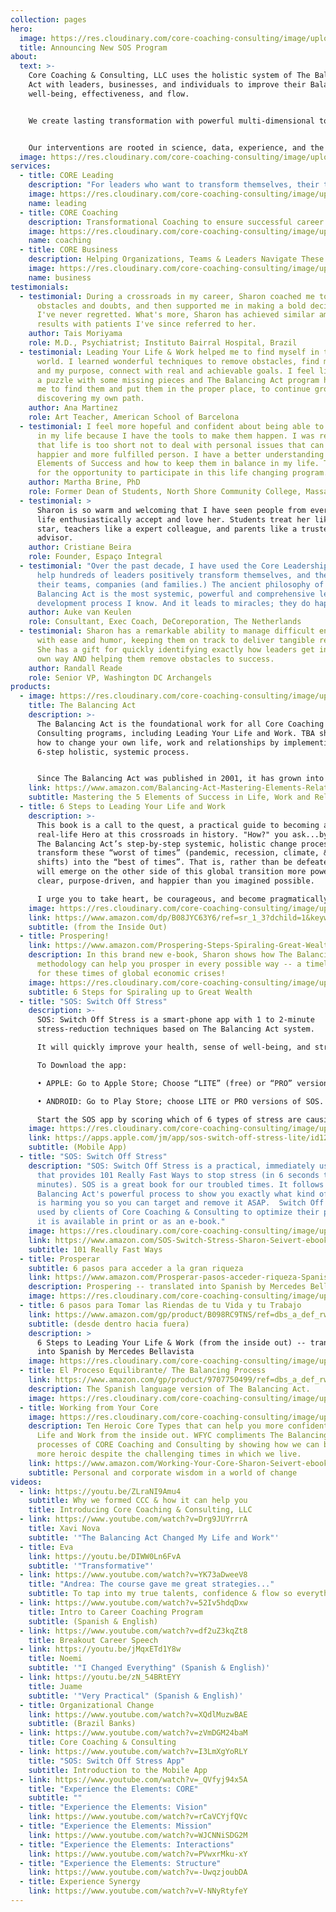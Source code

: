 ```yaml
---
collection: pages
hero:
  image: https://res.cloudinary.com/core-coaching-consulting/image/upload/v1595801147/icon_hcpkac.jpg
  title: Announcing New SOS Program
about:
  text: >-
    Core Coaching & Consulting, LLC uses the holistic system of The Balancing
    Act with leaders, businesses, and individuals to improve their Balance,
    well-being, effectiveness, and flow. 


    We create lasting transformation with powerful multi-dimensional tools that reveal where organizations or people are out-of-balance, then implement pragmatic processes to remove barriers so they can re-balance themselves from the inside out. 


    Our interventions are rooted in science, data, experience, and the ancient healing model of the 5 elements & Synergy.
  image: https://res.cloudinary.com/core-coaching-consulting/image/upload/v1595111411/logo_feamvb.png
services:
  - title: CORE Leading
    description: "For leaders who want to transform themselves, their teams & companies. "
    image: https://res.cloudinary.com/core-coaching-consulting/image/upload/v1629034127/business_high_5s_u2ze7k.jpg
    name: leading
  - title: CORE Coaching
    description: Transformational Coaching to ensure successful career and life transitions.
    image: https://res.cloudinary.com/core-coaching-consulting/image/upload/v1630620175/Coaching_step_up_shokhs.png
    name: coaching
  - title: CORE Business
    description: Helping Organizations, Teams & Leaders Navigate These Difficult Times
    image: https://res.cloudinary.com/core-coaching-consulting/image/upload/v1629577636/BusinessPage_for_Website_bwrwyb.jpg
    name: business
testimonials:
  - testimonial: During a crossroads in my career, Sharon coached me to overcome
      obstacles and doubts, and then supported me in making a bold decision that
      I've never regretted. What's more, Sharon has achieved similar amazing
      results with patients I've since referred to her.
    author: Tais Moriyama
    role: M.D., Psychiatrist; Instituto Bairral Hospital, Brazil
  - testimonial: Leading Your Life & Work helped me to find myself in this changing
      world. I learned wonderful techniques to remove obstacles, find my center
      and my purpose, connect with real and achievable goals. I feel like I had
      a puzzle with some missing pieces and The Balancing Act program has helped
      me to find them and put them in the proper place, to continue growing and
      discovering my own path.
    author: Ana Martinez
    role: Art Teacher, American School of Barcelona
  - testimonial: I feel more hopeful and confident about being able to make changes
      in my life because I have the tools to make them happen. I was reminded
      that life is too short not to deal with personal issues that can make me a
      happier and more fulfilled person. I have a better understanding of the
      Elements of Success and how to keep them in balance in my life. Thank you
      for the opportunity to participate in this life changing program.
    author: Martha Brine, PhD
    role: Former Dean of Students, North Shore Community College, Massachusetts
  - testimonial: >
      Sharon is so warm and welcoming that I have seen people from every walk of
      life enthusiastically accept and love her. Students treat her like a rock
      star, teachers like a expert colleague, and parents like a trusted
      advisor.
    author: Cristiane Beira
    role: Founder, Espaço Integral
  - testimonial: "Over the past decade, I have used the Core Leadership program to
      help hundreds of leaders positively transform themselves, and therefore
      their teams, companies (and families.) The ancient philosophy of The
      Balancing Act is the most systemic, powerful and comprehensive leadership
      development process I know. And it leads to miracles; they do happen! "
    author: Auke van Keulen
    role: Consultant, Exec Coach, DeCoreporation, The Netherlands
  - testimonial: Sharon has a remarkable ability to manage difficult entrepreneurs
      with ease and humor, keeping them on track to deliver tangible results.
      She has a gift for quickly identifying exactly how leaders get in their
      own way AND helping them remove obstacles to success.
    author: Randall Reade
    role: Senior VP, Washington DC Archangels
products:
  - image: https://res.cloudinary.com/core-coaching-consulting/image/upload/v1600890104/TBA_Kindlecover_cropped_irfmvt.jpg
    title: The Balancing Act
    description: >-
      The Balancing Act is the foundational work for all Core Coaching &
      Consulting programs, including Leading Your Life and Work. TBA shows you
      how to change your own life, work and relationships by implementing its
      6-step holistic, systemic process.


      Since The Balancing Act was published in 2001, it has grown into a global movement of business and educational change agents who deploy its powerful pragmatic programs, online assessments, and practical data-driven interventions to significantly increase the odds of success for companies who want to become more agile, leaders who want to be more effective, and individuals who want to lead happier lives and have more meaningful work.
    link: https://www.amazon.com/Balancing-Act-Mastering-Elements-Relationships-ebook/dp/B07QGQG38H/ref=sr_1_1?dchild=1&keywords=the+balancing+act+seivert&qid=1600887520&s=books&sr=1-1
    subtitle: Mastering the 5 Elements of Success in Life, Work and Relationships
  - title: 6 Steps to Leading Your Life and Work
    description: >-
      This book is a call to the quest, a practical guide to becoming a
      real-life Hero at this crossroads in history. "How?" you ask...by using
      The Balancing Act’s step-by-step systemic, holistic change process to
      transform these “worst of times” (pandemic, recession, climate, & social
      shifts) into the “best of times”. That is, rather than be defeated, you
      will emerge on the other side of this global transition more powerful,
      clear, purpose-driven, and happier than you imagined possible. 

      I urge you to take heart, be courageous, and become pragmatically, carefully optimistic so you can immediately implement TBA’s 6-step COREvolutionary process. By deliberately changing yourself from the inside-out, you will be able to take complete responsibility for your whole life so your ability-to-respond to crises will be magnified many times over. What's more, you will create many positive ripple effects in your community, workplace, and world.
    image: https://res.cloudinary.com/core-coaching-consulting/image/upload/v1600964000/6_Steps_LYL_W_cover_yatpeq.jpg
    link: https://www.amazon.com/dp/B08JYC63Y6/ref=sr_1_3?dchild=1&keywords=6+steps+to+leading+your+life+and+work&qid=1600964053&s=books&sr=1-3
    subtitle: (from the Inside Out)
  - title: Prospering!
    link: https://www.amazon.com/Prospering-Steps-Spiraling-Great-Wealth-ebook/dp/B0831QTTSC/ref=sr_1_1?dchild=1&keywords=prospering+seivert&qid=1600888410&s=books&sr=1-1
    description: In this brand new e-book, Sharon shows how The Balancing Act
      methodology can help you prosper in every possible way -- a timely topic
      for these times of global economic crises!
    image: https://res.cloudinary.com/core-coaching-consulting/image/upload/v1600889276/Prospering_cover_bbx8cd.jpg
    subtitle: 6 Steps for Spiraling up to Great Wealth
  - title: "SOS: Switch Off Stress"
    description: >-
      SOS: Switch Off Stress is a smart-phone app with 1 to 2-minute
      stress-reduction techniques based on The Balancing Act system. 

      It will quickly improve your health, sense of well-being, and strengthen your immune-system resistance. In this way you can become even stronger as you decide the daily specifics of how you want to lead your new life and work.

      To Download the app:

      •	APPLE: Go to Apple Store; Choose “LITE” (free) or “PRO” version. 

      •	ANDROID: Go to Play Store; choose LITE or PRO versions of SOS. 

      Start the SOS app by scoring which of 6 types of stress are causing you the most pain. Then you’ll get more points for that element whenever you return to relieve your worst stressor! With points you can keep track of your progress or play a friendly competitive game with friends, family and colleagues who are trying to reduce their stress.
    image: https://res.cloudinary.com/core-coaching-consulting/image/upload/v1595801147/icon_hcpkac.jpg
    link: https://apps.apple.com/jm/app/sos-switch-off-stress-lite/id1263283831
    subtitle: (Mobile App)
  - title: "SOS: Switch Off Stress"
    description: "SOS: Switch Off Stress is a practical, immediately usable book
      that provides 101 Really Fast Ways to stop stress (in 6 seconds to 6
      minutes). SOS is a great book for our troubled times. It follows the The
      Balancing Act's powerful process to show you exactly what kind of stress
      is harming you so you can target and remove it ASAP.  Switch Off Stress is
      used by clients of Core Coaching & Consulting to optimize their progress.
      it is available in print or as an e-book."
    image: https://res.cloudinary.com/core-coaching-consulting/image/upload/v1594942999/sos-book_tc9jx9.jpg
    link: https://www.amazon.com/SOS-Switch-Stress-Sharon-Seivert-ebook/dp/B00H312T3A/ref=sr_1_1?dchild=1&keywords=switch+off+stress+seivert&qid=1600887576&s=books&sr=1-1
    subtitle: 101 Really Fast Ways
  - title: Prosperar
    subtitle: 6 pasos para acceder a la gran riqueza
    link: https://www.amazon.com/Prosperar-pasos-acceder-riqueza-Spanish-ebook/dp/B089FNYYCD/ref=sr_1_1?dchild=1&keywords=prosperar+book+seivert&qid=1633814219&s=digital-text&sr=1-1
    description: Prospering -- translated into Spanish by Mercedes Bellavista
    image: https://res.cloudinary.com/core-coaching-consulting/image/upload/v1633814498/Screen_Shot_2021-10-09_at_5.08.09_PM_qpoamu.png
  - title: 6 pasos para Tomar las Riendas de tu Vida y tu Trabajo
    link: https://www.amazon.com/gp/product/B098RC9TNS/ref=dbs_a_def_rwt_bibl_vppi_i3
    subtitle: (desde dentro hacia fuera)
    description: >
      6 Steps to Leading Your Life & Work (from the inside out) -- translated
      into Spanish by Mercedes Bellavista
    image: https://res.cloudinary.com/core-coaching-consulting/image/upload/v1633814525/Screen_Shot_2021-10-09_at_5.05.10_PM_pubpw3.png
  - title: El Proceso Equilibrante/ The Balancing Process
    link: https://www.amazon.com/gp/product/9707750499/ref=dbs_a_def_rwt_bibl_vppi_i7
    description: The Spanish language version of The Balancing Act.
    image: https://res.cloudinary.com/core-coaching-consulting/image/upload/v1633814475/Screen_Shot_2021-10-09_at_5.16.19_PM_qw1wg5.png
  - title: Working from Your Core
    image: https://res.cloudinary.com/core-coaching-consulting/image/upload/v1600888032/wfyccover_msrx27.jpg
    description: Ten Heroic Core Types that can help you more confidently Lead Your
      Life and Work from the inside out. WFYC compliments The Balancing Act
      processes of CORE Coaching and Consulting by showing how we can become
      more heroic despite the challenging times in which we live.
    link: https://www.amazon.com/Working-Your-Core-Sharon-Seivert-ebook/dp/B00J4BUQ2S/ref=sr_1_1?dchild=1&keywords=Working+from+Your+Core+seivert&qid=1600888309&s=books&sr=1-1
    subtitle: Personal and corporate wisdom in a world of change
videos:
  - link: https://youtu.be/ZLraNI9Amu4
    subtitle: Why we formed CCC & how it can help you
    title: Introducing Core Coaching & Consulting, LLC
  - link: https://www.youtube.com/watch?v=Drg9JUYrrrA
    title: Xavi Nova
    subtitle: '"The Balancing Act Changed My Life and Work"'
  - title: Eva
    link: https://youtu.be/DIWW0Ln6FvA
    subtitle: '"Transformative"'
  - link: https://www.youtube.com/watch?v=YK73aDweeV8
    title: "Andrea: The course gave me great strategies..."
    subtitle: To tap into my true talents, confidence & flow so everything works in sync
  - link: https://www.youtube.com/watch?v=52Iv5hdqDxw
    title: Intro to Career Coaching Program
    subtitle: (Spanish & English)
  - link: https://www.youtube.com/watch?v=df2uZ3kqZt8
    title: Breakout Career Speech
  - link: https://youtu.be/jMqxETd1Y8w
    title: Noemi
    subtitle: '"I Changed Everything" (Spanish & English)'
  - link: https://youtu.be/zN_54BRtEYY
    title: Juame
    subtitle: '"Very Practical" (Spanish & English)'
  - title: Organizational Change
    link: https://www.youtube.com/watch?v=XQdlMuzwBAE
    subtitle: (Brazil Banks)
  - link: https://www.youtube.com/watch?v=zVmDGM24baM
    title: Core Coaching & Consulting
  - link: https://www.youtube.com/watch?v=I3LmXgYoRLY
    title: "SOS: Switch Off Stress App"
    subtitle: Introduction to the Mobile App
  - link: https://www.youtube.com/watch?v=_QVfyj94x5A
    title: "Experience the Elements: CORE"
    subtitle: ""
  - title: "Experience the Elements: Vision"
    link: https://www.youtube.com/watch?v=rCaVCYjfQVc
  - title: "Experience the Elements: Mission"
    link: https://www.youtube.com/watch?v=WJCNNiSDG2M
  - title: "Experience the Elements: Interactions"
    link: https://www.youtube.com/watch?v=PVwxrMku-xY
  - title: "Experience the Elements: Structure"
    link: https://www.youtube.com/watch?v=-UwqzjoubDA
  - title: Experience Synergy
    link: https://www.youtube.com/watch?v=V-NNyRtyfeY
---
```

